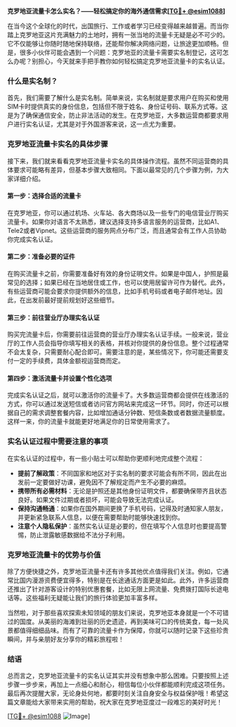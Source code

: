 **克罗地亚流量卡怎么实名？——轻松搞定你的海外通信需求[[TG💪+ @esim1088](https://t.me/s/esim1088)]**

在当今这个全球化的时代，出国旅行、工作或者学习已经变得越来越普遍。而当你踏上克罗地亚这片充满魅力的土地时，拥有一张当地的流量卡无疑是必不可少的。它不仅能够让你随时随地保持联络，还能帮你解决网络问题，让旅途更加顺畅。但是，很多小伙伴可能会遇到一个问题：克罗地亚的流量卡需要实名制登记，这可怎么办呢？别担心，今天就来手把手教你如何轻松搞定克罗地亚流量卡的实名认证。

### 什么是实名制？

首先，我们需要了解什么是实名制。简单来说，实名制就是要求用户在购买和使用SIM卡时提供真实的身份信息，包括但不限于姓名、身份证号码、联系方式等。这是为了确保通信安全，防止非法活动的发生。在克罗地亚，大多数运营商都要求用户进行实名认证，尤其是对于外国游客来说，这一点尤为重要。

### 克罗地亚流量卡实名的具体步骤

接下来，我们就来看看克罗地亚流量卡实名的具体操作流程。虽然不同运营商的具体要求可能略有差异，但基本步骤大致相同。下面以最常见的几个步骤为例，为大家详细介绍。

#### 第一步：选择合适的流量卡

在克罗地亚，你可以通过机场、火车站、各大商场以及一些专门的电信营业厅购买流量卡。如果你对语言不太熟悉，建议选择支持多语言服务的运营商，比如A1、Tele2或者Vipnet。这些运营商的服务网点分布广泛，而且通常会有工作人员协助你完成实名认证。

#### 第二步：准备必要的证件

在购买流量卡之前，你需要准备好有效的身份证明文件。如果是中国人，护照是最常见的选择；如果已经在当地居住或工作，也可以使用居留许可作为替代。此外，有些运营商可能会要求你提供额外的信息，比如手机号码或者电子邮件地址。因此，在出发前最好提前规划好这些细节。

#### 第三步：前往营业厅办理实名认证

购买完流量卡后，你需要前往运营商的营业厅办理实名认证手续。一般来说，营业厅的工作人员会指导你填写相关的表格，并核对你提供的身份信息。整个过程通常不会太复杂，只需要耐心配合即可。需要注意的是，某些情况下，你可能还需要支付一定的手续费，具体金额视运营商而定。

#### 第四步：激活流量卡并设置个性化选项

完成实名认证之后，就可以激活你的流量卡了。大多数运营商都会提供在线激活的方式，你可以通过发送短信或者访问官方网站来完成这一环节。同时，你还可以根据自己的需求调整套餐内容，比如增加通话分钟数、短信条数或者数据流量额度。这样一来，你的流量卡就能更好地满足你的日常使用需求了。

### 实名认证过程中需要注意的事项

在实名认证的过程中，有一些小贴士可以帮助你更顺利地完成整个流程：

- **提前了解政策**：不同国家和地区对于实名制的要求可能会有所不同，因此在出发前一定要做好功课，避免因不了解规定而产生不必要的麻烦。
- **携带所有必需材料**：无论是护照还是其他身份证明文件，都要确保带齐且状态良好。如果文件过期或者损坏，可能会导致无法完成认证。
- **保持沟通畅通**：如果你在国外期间更换了手机号码，记得及时通知家人朋友，并更新紧急联系人信息，以便在需要帮助时能够快速找到你。
- **注意个人隐私保护**：虽然实名认证是必要的，但在填写个人信息时也要提高警惕，防止泄露敏感数据给不法分子利用。

### 克罗地亚流量卡的优势与价值

除了方便快捷之外，克罗地亚流量卡还有许多其他优点值得我们关注。例如，它通常比国内漫游资费便宜得多，特别是在长途通话方面更是如此。此外，许多运营商还推出了针对游客设计的特别优惠套餐，比如无限上网流量、免费拨打国际长途电话等。这些福利无疑能让我们的旅行体验更加丰富多样。

当然啦，对于那些喜欢探索未知领域的朋友们来说，克罗地亚本身就是一个不可错过的国度。从美丽的海滩到壮丽的历史遗迹，再到美味可口的传统美食，每一处风景都值得细细品味。而有了可靠的流量卡作为保障，你就可以随时记录下这些珍贵瞬间，并与亲朋好友分享你的精彩旅程啦！

### 结语

总而言之，克罗地亚流量卡的实名认证其实并没有想象中那么困难。只要按照上述步骤一步步来，再加上一点细心和耐心，相信每位小伙伴都能顺利完成这项任务。最后再次提醒大家，无论身处何地，都要时刻关注自身安全与权益保护哦！希望这篇文章能给大家带来实用的帮助，祝大家在克罗地亚度过一段难忘的美好时光！

[[TG💪+ @esim1088](https://t.me/s/esim1088) ![Image](https://i.postimg.cc/4NQfJmqS/Snipaste-2025-05-13-00-14-12.png)]